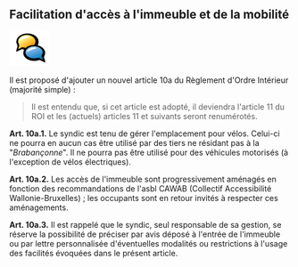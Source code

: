 ## Facilitation d'accès à l'immeuble et de la mobilité

![](icon_feedback.png "Vivre ensemble")

Il est proposé d'ajouter un nouvel article 10a du Règlement d'Ordre Intérieur (majorité simple) :

> Il est entendu que, si cet article est adopté, il deviendra l'article 11 du ROI et les (actuels) articles 11 et suivants seront renumérotés. 

**Art. 10a.1.** Le syndic est tenu de gérer l'emplacement pour vélos. Celui-ci ne pourra en aucun cas être utilisé par des tiers ne résidant pas à la "*Brabançonne*". Il ne pourra pas être utilisé pour des véhicules motorisés (à l'exception de vélos électriques). 

**Art. 10a.2.** Les accès de l'immeuble sont progressivement aménagés en fonction des recommandations de l'asbl CAWAB (Collectif Accessibilité Wallonie-Bruxelles) ; les occupants sont en retour invités à respecter ces aménagements.

**Art. 10a.3.** Il est rappelé que le syndic, seul responsable de sa gestion, se réserve la possibilité de préciser par avis déposé à l'entrée de l'immeuble ou par lettre personnalisée d'éventuelles modalités ou restrictions à l'usage des facilités évoquées dans le présent article.
